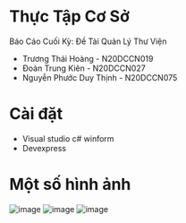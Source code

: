 # Thực Tập Cơ Sở
Báo Cáo Cuối Kỳ: Đề Tài Quản Lý Thư Viện </br>
+ Trương Thái Hoàng - N20DCCN019 </br>
+ Đoàn Trung Kiên - N20DCCN027 </br>
+ Nguyễn Phước Duy Thịnh - N20DCCN075 </br>

# Cài đặt
+ Visual studio c# winform
+ Devexpress

# Một số hình ảnh
![image](https://github.com/spidicey/QuanLyThuVien/assets/82193435/35055072-068f-46e3-ba08-e81ddd5a4fa9)
![image](https://github.com/spidicey/QuanLyThuVien/assets/82193435/22f923eb-482c-4e93-aedd-4763061ae00f)
![image](https://github.com/spidicey/QuanLyThuVien/assets/82193435/1a658d7e-4e33-4dd3-9167-e8edb75e6b94)

